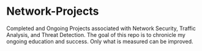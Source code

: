 # Network-Projects
Completed and Ongoing Projects associated with Network Security, Traffic Analysis, and Threat Detection. 
The goal of this repo is to chronicle my ongoing education and success. Only what is measured can be improved.
